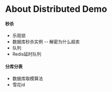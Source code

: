 # About Distributed Demo
#### 秒杀
- 乐观锁 
- 数据库秒杀实例 -- 解密为什么超卖
- 队列
- Redis延时队列


#### 分库分表
- 数据库取模算法
- 雪花id
